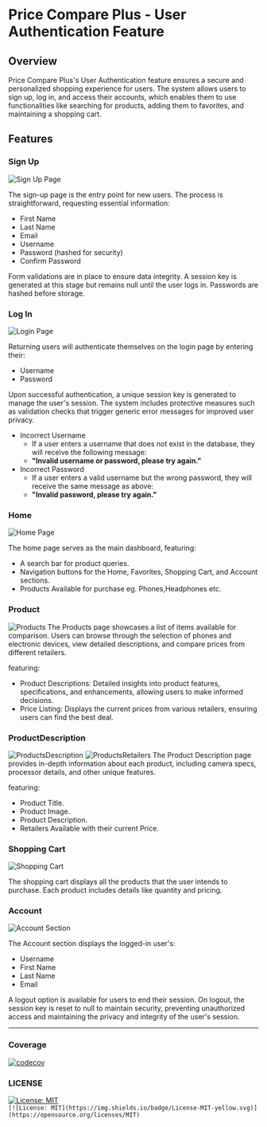 # Price Compare Plus - User Authentication Feature

## Overview

Price Compare Plus's User Authentication feature ensures a secure and personalized shopping experience for users. The system allows users to sign up, log in, and access their accounts, which enables them to use functionalities like searching for products, adding them to favorites, and maintaining a shopping cart.

## Features

### Sign Up

![Sign Up Page](images/SignUp.png)

The sign-up page is the entry point for new users. The process is straightforward, requesting essential information:

- First Name
- Last Name
- Email
- Username
- Password (hashed for security)
- Confirm Password

Form validations are in place to ensure data integrity. A session key is generated at this stage but remains null until the user logs in.
Passwords are hashed before storage.

### Log In

![Login Page](images/Login.png)

Returning users will authenticate themselves on the login page by entering their:

- Username
- Password

Upon successful authentication, a unique session key is generated to manage the user's session. The system includes protective measures such as validation checks that trigger generic error messages for improved user privacy.

- Incorrect Username
  - If a user enters a username that does not exist in the database, they will receive the following message:
  - **"Invalid username or password, please try again."**
- Incorrect Password
  - If a user enters a valid username but the wrong password, they will receive the same message as above:
  - **"Invalid password, please try again."**

### Home

![Home Page](images/Home_Page.png)

The home page serves as the main dashboard, featuring:

- A search bar for product queries.
- Navigation buttons for the Home, Favorites, Shopping Cart, and Account sections.
- Products Available for purchase eg. Phones,Headphones etc.

### Product

![Products](images/Products.png)
The Products page showcases a list of items available for comparison. Users can browse through the selection of phones and electronic devices, view detailed descriptions, and compare prices from different retailers.

featuring:

- Product Descriptions: Detailed insights into product features, specifications, and enhancements, allowing users to make informed decisions.
- Price Listing: Displays the current prices from various retailers, ensuring users can find the best deal.

### ProductDescription

![ProductsDescription](images/ProductDescription.png)
![ProductsRetailers](images/RetailerPrice.png)
The Product Description page provides in-depth information about each product, including camera specs, processor details, and other unique features.

featuring:

- Product Title.
- Product Image.
- Product Description.
- Retailers Available with their current Price.

### Shopping Cart

![Shopping Cart](images/ShoppingCart.png)

The shopping cart displays all the products that the user intends to purchase. Each product includes details like quantity and pricing.

### Account

![Account Section](images/Account.png)

The Account section displays the logged-in user's:

- Username
- First Name
- Last Name
- Email

A logout option is available for users to end their session. On logout, the session key is reset to null to maintain security, preventing unauthorized access and maintaining the privacy and integrity of the user's session.

---

### Coverage 
[![codecov](https://codecov.io/gh/ka8540/SWEN732-team1/graph/badge.svg?token=EDJ42TSNSN)](https://codecov.io/gh/ka8540/SWEN732-team1)

### LICENSE 
[![License: MIT](https://img.shields.io/badge/License-MIT-yellow.svg)](https://opensource.org/licenses/MIT)  
`[![License: MIT](https://img.shields.io/badge/License-MIT-yellow.svg)](https://opensource.org/licenses/MIT)`

